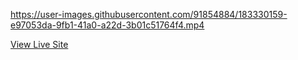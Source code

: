 

https://user-images.githubusercontent.com/91854884/183330159-e97053da-9fb1-41a0-a22d-3b01c51764f4.mp4

[View Live Site](https://clothing-shop-overthesea.herokuapp.com/)
